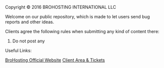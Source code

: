 Copyright © 2016 BROHOSTING INTERNATIONAL LLC

Welcome on our public repository, which is made to let users send bug reports and other ideas.

Clients agree the following rules when submitting any kind of content there:

1. Do not post any 


Useful Links:

<a href="https://www.brohosting.eu/?lang=en" target="_blank">BroHosting Official Website</a>
<a href="http://billing.brohosting.eu/?lang=en" target="_blank">Client Area & Tickets</a>
